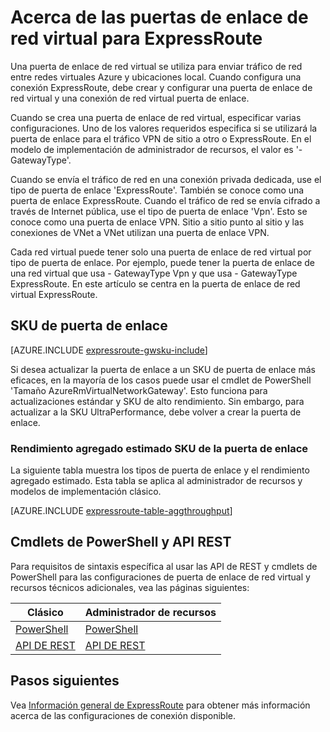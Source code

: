 <properties 
   pageTitle="Acerca de puertas de enlace de red virtual ExpressRoute | Microsoft Azure"
   description="Obtenga información acerca de las puertas de enlace de red virtual para ExpressRoute."
   services="expressroute"
   documentationCenter="na"
   authors="cherylmc"
   manager="carmonm"
   editor=""
   tags="azure-resource-manager, azure-service-management"/>
<tags 
   ms.service="expressroute"
   ms.devlang="na"
   ms.topic="article"
   ms.tgt_pltfrm="na"
   ms.workload="infrastructure-services"
   ms.date="10/03/2016"
   ms.author="cherylmc" />

# <a name="about-virtual-network-gateways-for-expressroute"></a>Acerca de las puertas de enlace de red virtual para ExpressRoute


Una puerta de enlace de red virtual se utiliza para enviar tráfico de red entre redes virtuales Azure y ubicaciones local. Cuando configura una conexión ExpressRoute, debe crear y configurar una puerta de enlace de red virtual y una conexión de red virtual puerta de enlace.

Cuando se crea una puerta de enlace de red virtual, especificar varias configuraciones. Uno de los valores requeridos especifica si se utilizará la puerta de enlace para el tráfico VPN de sitio a otro o ExpressRoute. En el modelo de implementación de administrador de recursos, el valor es '-GatewayType'.

Cuando se envía el tráfico de red en una conexión privada dedicada, use el tipo de puerta de enlace 'ExpressRoute'. También se conoce como una puerta de enlace ExpressRoute. Cuando el tráfico de red se envía cifrado a través de Internet pública, use el tipo de puerta de enlace 'Vpn'. Esto se conoce como una puerta de enlace VPN. Sitio a sitio punto al sitio y las conexiones de VNet a VNet utilizan una puerta de enlace VPN. 

Cada red virtual puede tener solo una puerta de enlace de red virtual por tipo de puerta de enlace. Por ejemplo, puede tener la puerta de enlace de una red virtual que usa - GatewayType Vpn y que usa - GatewayType ExpressRoute. En este artículo se centra en la puerta de enlace de red virtual ExpressRoute.

## <a name="gwsku"></a>SKU de puerta de enlace

[AZURE.INCLUDE [expressroute-gwsku-include](../../includes/expressroute-gwsku-include.md)]

Si desea actualizar la puerta de enlace a un SKU de puerta de enlace más eficaces, en la mayoría de los casos puede usar el cmdlet de PowerShell 'Tamaño AzureRmVirtualNetworkGateway'. Esto funciona para actualizaciones estándar y SKU de alto rendimiento. Sin embargo, para actualizar a la SKU UltraPerformance, debe volver a crear la puerta de enlace.

###  <a name="aggthroughput"></a>Rendimiento agregado estimado SKU de la puerta de enlace


La siguiente tabla muestra los tipos de puerta de enlace y el rendimiento agregado estimado. Esta tabla se aplica al administrador de recursos y modelos de implementación clásico.

[AZURE.INCLUDE [expressroute-table-aggthroughput](../../includes/expressroute-table-aggtput-include.md)] 


## <a name="resources"></a>Cmdlets de PowerShell y API REST

Para requisitos de sintaxis específica al usar las API de REST y cmdlets de PowerShell para las configuraciones de puerta de enlace de red virtual y recursos técnicos adicionales, vea las páginas siguientes:

|**Clásico** | **Administrador de recursos**|
|-----|----|
|[PowerShell](https://msdn.microsoft.com/library/mt270335.aspx)|[PowerShell](https://msdn.microsoft.com/library/mt163510.aspx)|
|[API DE REST](https://msdn.microsoft.com/library/jj154113.aspx)|[API DE REST](https://msdn.microsoft.com/library/mt163859.aspx)|


## <a name="next-steps"></a>Pasos siguientes

Vea [Información general de ExpressRoute](expressroute-introduction.md) para obtener más información acerca de las configuraciones de conexión disponible. 







 
